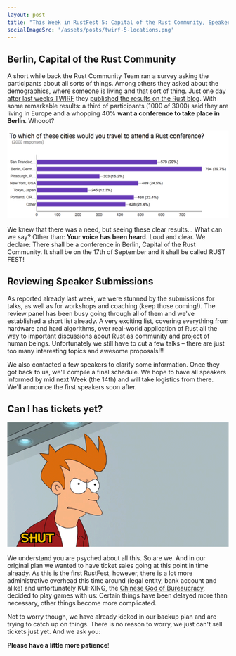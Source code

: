 ```yaml
---
layout: post
title: "This Week in RustFest 5: Capital of the Rust Community, Speaker submissions and updates on tickets sales"
socialImageSrc: '/assets/posts/twirf-5-locations.png'
---
```


## Berlin, Capital of the Rust Community

A short while back the Rust Community Team ran a survey asking the participants about all sorts of things. Among others they asked about the demographics, where someone is living and that sort of thing. Just one day [after last weeks TWIRF](/blog/this-week-in-rustfest-4-closing-cfp-call-for-mentors) they [published the results on the Rust blog](http://blog.rust-lang.org/2016/06/30/State-of-Rust-Survey-2016.html). With some remarkable results: a third of participants (1000 of 3000) said they are living in Europe and a whopping 40% **want a conference to take place in Berlin**. Whooot?

![Demographics](/assets/posts/twirf-5-locations.png)

We knew that there was a need, but seeing these clear results... What can we say? Other than: **Your voice has been heard**. Loud and clear. We declare: There shall be a conference in Berlin, Capital of the Rust Community. It shall be on the 17th of September and it shall be called RUST FEST!


## Reviewing Speaker Submissions

As reported already last week, we were stunned by the submissions for talks, as well as for workshops and coaching (keep those coming!). The review panel has been busy going through all of them and we've established a short list already. A very exciting list, covering everything from hardware and hard algorithms, over real-world application of Rust all the way to important discussions about Rust as community and project of human beings. Unfortunately we still have to cut a few talks – there are just too many interesting topics and awesome proposals!!!

We also contacted a few speakers to clarify some information. Once they got back to us, we'll compile a final schedule. We hope to have all speakers informed by mid next Week (the 14th) and will take logistics from there. We'll announce the first speakers soon after.


## Can I has tickets yet?

![Take my money](/assets/posts/twirf-5-take-my-money.gif)

We understand you are psyched about all this. So are we. And in our original plan we wanted to have ticket sales going at this point in time already. As this is the first RustFest, however, there is a lot more administrative overhead this time around (legal entity, bank account and alike) and unfortunately KUI-XING, the [Chinese God of Bureaucracy]((http://www.godchecker.com/pantheon/chinese-mythology.php?deity=KUI-XING)), decided to play games with us: Certain things have been delayed more than necessary, other things become more complicated.

Not to worry though, we have already kicked in our backup plan and are trying to catch up on things. There is no reason to worry, we just can't sell tickets just yet. And we ask you:

**Please have a little more patience**!
